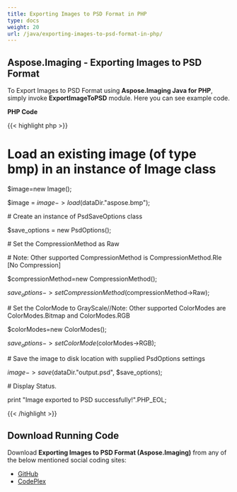 ```yaml
---
title: Exporting Images to PSD Format in PHP
type: docs
weight: 20
url: /java/exporting-images-to-psd-format-in-php/
---
```


## **Aspose.Imaging - Exporting Images to PSD Format**
To Export Images to PSD Format using **Aspose.Imaging Java for PHP**, simply invoke **ExportImageToPSD** module. Here you can see example code.

**PHP Code**

{{< highlight php >}}

 # Load an existing image (of type bmp) in an instance of Image class

$image=new Image();

$image = $image->load($dataDir."aspose.bmp");

\# Create an instance of PsdSaveOptions class

$save_options = new PsdOptions();

\# Set the CompressionMethod as Raw

\# Note: Other supported CompressionMethod is CompressionMethod.Rle [No Compression]

$compressionMethod=new CompressionMethod();

$save_options->setCompressionMethod($compressionMethod->Raw);

\# Set the ColorMode to GrayScale//Note: Other supported ColorModes are ColorModes.Bitmap and ColorModes.RGB

$colorModes=new ColorModes();

$save_options->setColorMode($colorModes->RGB);

\# Save the image to disk location with supplied PsdOptions settings

$image->save($dataDir."output.psd", $save_options);

\# Display Status.

print "Image exported to PSD successfully!".PHP_EOL;

{{< /highlight >}}
## **Download Running Code**
Download **Exporting Images to PSD Format (Aspose.Imaging)** from any of the below mentioned social coding sites:

- [GitHub](https://github.com/asposeimaging/Aspose.Imaging-for-Java/blob/master/Plugins/Aspose_Imaging_Java_for_PHP/src/aspose/imaging/ManagingPhotoshopFormats/ExportImageToPSD.php)
- [CodePlex](https://asposeimagingjavaphp.codeplex.com/SourceControl/latest#src/aspose/imaging/ManagingPhotoshopFormats/ExportImageToPSD.php)
